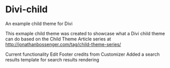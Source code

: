 # Divi-child
An example child theme for Divi

This exmaple child theme was created to showcase what a Divi child theme can do based on the Child Theme Article series at http://jonathanbossenger.com/tag/child-theme-series/

Current functionality
Edit Footer credits from Customizer
Added a search results template for search results rendering
